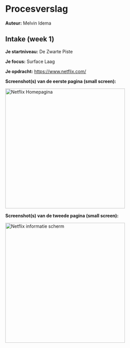 # Procesverslag
**Auteur:** Melvin Idema

## Intake (week 1)
**Je startniveau:** De Zwarte Piste

**Je focus:** Surface Laag

**Je opdracht:** https://www.netflix.com/

**Screenshot(s) van de eerste pagina (small screen):**

<img src="https://i.ibb.co/JRVZ06s/Screenshot-2020-11-09-at-09-26-08.png" width="375px" alt="Netflix Homepagina">

**Screenshot(s) van de tweede pagina (small screen):**

<img src="https://i.ibb.co/yF0K3bW/IMG-BDF09-A8904-BF-1.jpg" width="375px" alt="Netflix informatie scherm">
